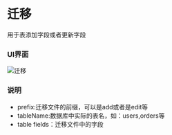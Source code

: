 # 迁移
用于表添加字段或者更新字段

### UI界面

![迁移](/migration.png)


### 说明
* prefix:迁移文件的前缀，可以是add或者是edit等
* tableName:数据库中实际的表名，如：users,orders等
* table fields：迁移文件中的字段